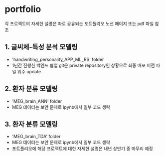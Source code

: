 # portfolio
각 프로젝트의 자세한 설명은 따로 공유되는 포트폴리오 노션 페이지 또는 pdf 파일 참조

## 1. 글씨체-특성 분석 모델링
- 'handwriting_personality_APP_ML_RS' folder
- 1년간 진행한 백엔드 협업 git은 private repository인 상황으로 최종 배포 버전 파일 위주 update

## 2. 환자 분류 모델링
- 'MEG_brain_ANN' folder
- MEG 데이터는 보안 문제로 ipynb에서 일부 코드 생략 

## 3. 환자 분류 모델링
- 'MEG_brain_TDA' folder
- MEG 데이터는 보안 문제로 ipynb에서 일부 코드 생략
- 포트폴리오에 해당 프로젝트에 대한 자세한 설명은 내년 상반기 중 마무리 예정
